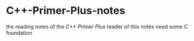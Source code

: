 # C++-Primer-Plus-notes
the reading notes of the *C++ Primer Plus*
reader of this notes need some C foundation
